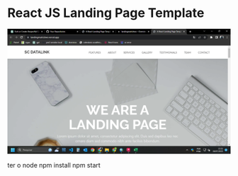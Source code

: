 # React JS Landing Page Template

![Tela inicial](./src/images/foto.png)


ter o node
npm install
npm start
